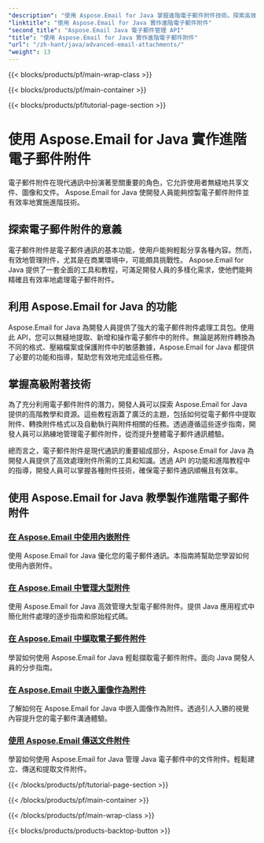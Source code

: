 ```yaml
---
"description": "使用 Aspose.Email for Java 掌握進階電子郵件附件技術。探索高效處理附件的教學。"
"linktitle": "使用 Aspose.Email for Java 實作進階電子郵件附件"
"second_title": "Aspose.Email Java 電子郵件管理 API"
"title": "使用 Aspose.Email for Java 實作進階電子郵件附件"
"url": "/zh-hant/java/advanced-email-attachments/"
"weight": 13
---
```


{{< blocks/products/pf/main-wrap-class >}}

{{< blocks/products/pf/main-container >}}

{{< blocks/products/pf/tutorial-page-section >}}

# 使用 Aspose.Email for Java 實作進階電子郵件附件


電子郵件附件在現代通訊中扮演著至關重要的角色，它允許使用者無縫地共享文件、圖像和文件。 Aspose.Email for Java 使開發人員能夠控製電子郵件附件並有效率地實施進階技術。

## 探索電子郵件附件的意義

電子郵件附件是電子郵件通訊的基本功能，使用戶能夠輕鬆分享各種內容。然而，有效地管理附件，尤其是在商業環境中，可能頗具挑戰性。 Aspose.Email for Java 提供了一套全面的工具和教程，可滿足開發人員的多樣化需求，使他們能夠精確且有效率地處理電子郵件附件。

## 利用 Aspose.Email for Java 的功能

Aspose.Email for Java 為開發人員提供了強大的電子郵件附件處理工具包。使用此 API，您可以無縫地提取、新增和操作電子郵件中的附件。無論是將附件轉換為不同的格式、壓縮檔案或保護附件中的敏感數據，Aspose.Email for Java 都提供了必要的功能和指導，幫助您有效地完成這些任務。

## 掌握高級附著技術

為了充分利用電子郵件附件的潛力，開發人員可以探索 Aspose.Email for Java 提供的高階教學和資源。這些教程涵蓋了廣泛的主題，包括如何從電子郵件中提取附件、轉換附件格式以及自動執行與附件相關的任務。透過遵循這些逐步指南，開發人員可以熟練地管理電子郵件附件，從而提升整體電子郵件通訊體驗。

總而言之，電子郵件附件是現代通訊的重要組成部分，Aspose.Email for Java 為開發人員提供了高效處理附件所需的工具和知識。透過 API 的功能和進階教程中的指導，開發人員可以掌握各種附件技術，確保電子郵件通訊順暢且有效率。

## 使用 Aspose.Email for Java 教學製作進階電子郵件附件
### [在 Aspose.Email 中使用內嵌附件](./working-with-inline-attachments/)
使用 Aspose.Email for Java 優化您的電子郵件通訊。本指南將幫助您學習如何使用內嵌附件。
### [在 Aspose.Email 中管理大型附件](./managing-large-attachments/)
使用 Aspose.Email for Java 高效管理大型電子郵件附件。提供 Java 應用程式中簡化附件處理的逐步指南和原始程式碼。
### [在 Aspose.Email 中擷取電子郵件附件](./extracting-attachments-from-email-messages/)
學習如何使用 Aspose.Email for Java 輕鬆擷取電子郵件附件。面向 Java 開發人員的分步指南。
### [在 Aspose.Email 中嵌入圖像作為附件](./embedding-images-as-attachments/)
了解如何在 Aspose.Email for Java 中嵌入圖像作為附件。透過引人入勝的視覺內容提升您的電子郵件溝通體驗。
### [使用 Aspose.Email 傳送文件附件](./using-aspose-email-for-document-attachments/)
學習如何使用 Aspose.Email for Java 管理 Java 電子郵件中的文件附件。輕鬆建立、傳送和提取文件附件。

{{< /blocks/products/pf/tutorial-page-section >}}

{{< /blocks/products/pf/main-container >}}

{{< /blocks/products/pf/main-wrap-class >}}

{{< blocks/products/products-backtop-button >}}